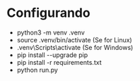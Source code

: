 # Configurando

- python3 -m venv .venv
- source .venv/bin/activate (Se for Linux)
- .venv\Scripts\activate (Se for Windows)
- pip install --upgrade pip
- pip install -r requirements.txt
- python run.py